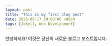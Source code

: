 ```yaml
---
layout: post
title: "This is my first blog post"
date: 2025-06-17 10:00:00 +0900
tags: [Jekyll, Web Development]
---
```


안녕하세요! 이것은 당신의 새로운 블로그 포스트입니다.
